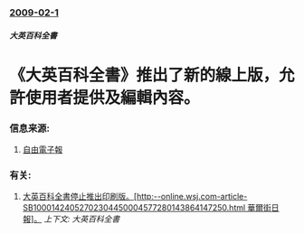 ### [2009-02-1](/news/2009/02/1/index.md)

##### 大英百科全書
# 《大英百科全書》推出了新的線上版，允許使用者提供及編輯內容。




### 信息来源:

1. [自由電子報](https://web.archive.org/web/20090204092235/http://libertytimes.com.tw/2009/new/feb/1/today-int7.htm)

### 有关:

1. [大英百科全書停止推出印刷版。[http:--online.wsj.com-article-SB10001424052702304450004577280143864147250.html 華爾街日報]。](/news/2012/03/13/大英百科全書停止推出印刷版-http-onlinewsjcom-article-SB1000142405270.md) _上下文: 大英百科全書_

